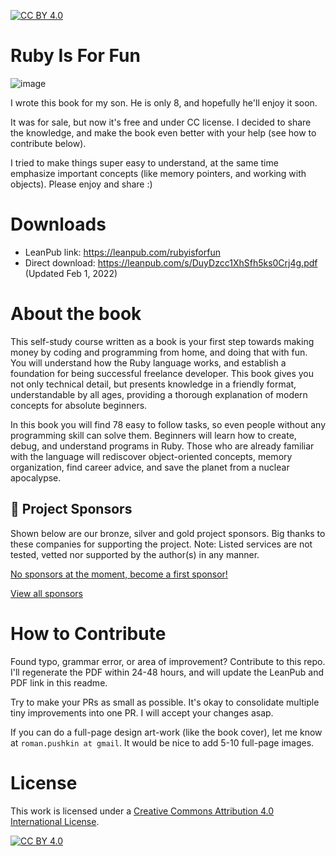 [![CC BY 4.0][cc-by-shield]][cc-by]

# Ruby Is For Fun

![image](https://user-images.githubusercontent.com/1477672/151709731-bb271f46-953e-4e09-bf8a-2b97eaf1bf5f.png)

I wrote this book for my son. He is only 8, and hopefully he'll enjoy it soon.

It was for sale, but now it's free and under CC license. I decided to share the knowledge, and make the book even better with your help (see how to contribute below).

I tried to make things super easy to understand, at the same time emphasize important concepts (like memory pointers, and working with objects). Please enjoy and share :)

# Downloads

- LeanPub link: https://leanpub.com/rubyisforfun
- Direct download: https://leanpub.com/s/DuyDzcc1XhSfh5ks0Crj4g.pdf (Updated Feb 1, 2022)

# About the book

This self-study course written as a book is your first step towards making money by coding and programming from home, and doing that with fun. You will understand how the Ruby language works, and establish a foundation for being successful freelance developer. This book gives you not only technical detail, but presents knowledge in a friendly format, understandable by all ages, providing a thorough explanation of modern concepts for absolute beginners.

In this book you will find 78 easy to follow tasks, so even people without any programming skill can solve them. Beginners will learn how to create, debug, and understand programs in Ruby. Those who are already familiar with the language will rediscover object-oriented concepts, memory organization, find career advice, and save the planet from a nuclear apocalypse.

## 🌟 Project Sponsors

Shown below are our bronze, silver and gold project sponsors.
Big thanks to these companies for supporting the project.
Note: Listed services are not tested, vetted nor supported by the author(s) in any manner.

[No sponsors at the moment, become a first sponsor!](https://github.com/sponsors/ro31337)

[View all sponsors](https://github.com/sponsors/ro31337)


# How to Contribute

Found typo, grammar error, or area of improvement? Contribute to this repo. I'll regenerate the PDF within 24-48 hours, and will update the LeanPub and PDF link in this readme.

Try to make your PRs as small as possible. It's okay to consolidate multiple tiny improvements into one PR. I will accept your changes asap.

If you can do a full-page design art-work (like the book cover), let me know at `roman.pushkin at gmail`. It would be nice to add 5-10 full-page images.

# License

This work is licensed under a
[Creative Commons Attribution 4.0 International License][cc-by].

[![CC BY 4.0][cc-by-image]][cc-by]

[cc-by]: http://creativecommons.org/licenses/by/4.0/
[cc-by-image]: https://i.creativecommons.org/l/by/4.0/88x31.png
[cc-by-shield]: https://img.shields.io/badge/License-CC%20BY%204.0-lightgrey.svg
